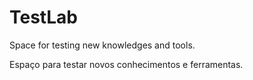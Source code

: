 # TestLab
Space for testing new knowledges and tools.

Espaço para testar novos conhecimentos e ferramentas.
